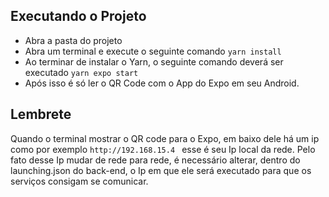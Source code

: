 ## Executando o Projeto

* Abra a pasta do projeto
* Abra um terminal e execute o seguinte comando ```yarn install```
* Ao terminar de instalar o Yarn, o seguinte comando deverá ser executado ```yarn expo start```
* Após isso é só ler o QR Code com o App do Expo em seu Android.

## Lembrete
Quando o terminal mostrar o QR code para o Expo, em baixo dele há um ip como por exemplo ```http://192.168.15.4 ``` esse é seu Ip local da rede.
Pelo fato desse Ip mudar de rede para rede, é necessário alterar, dentro do launching.json do back-end, o Ip em que ele será executado para que os serviços consigam se comunicar.

